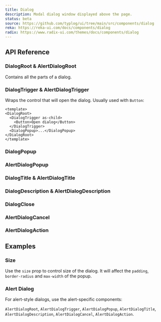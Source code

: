 ```yaml
---
title: Dialog
description: Modal dialog window displayed above the page.
status: beta
source: https://github.com/typlog/ui/tree/main/src/components/dialog
reka: https://reka-ui.com/docs/components/dialog
radix: https://www.radix-ui.com/themes/docs/components/dialog
---
```


<Example name="dialog/Overview.vue" variant="hide" />


## API Reference

### DialogRoot & AlertDialogRoot

Contains all the parts of a dialog.

<PropsTable name="AlertDialogRoot" expand />

### DialogTrigger & AlertDialogTrigger

Wraps the control that will open the dialog. Usually used with `Button`:

```vue
<template>
<DialogRoot>
  <DialogTrigger as-child>
    <Button>Open dialog</Button>
  </DialogTrigger>
  <DialogPopup>...</DialogPopup>
</DialogRoot>
</template>
```

<PropsTable name="DialogTrigger" />

### DialogPopup

<PropsTable name="DialogPopup" />

### AlertDialogPopup

<PropsTable name="AlertDialogPopup" />

### DialogTitle & AlertDialogTitle

<PropsTable name="DialogTitle" />

### DialogDescription & AlertDialogDescription

<PropsTable name="DialogDescription" />

### DialogClose

<PropsTable name="DialogClose" />

### AlertDialogCancel

<PropsTable name="AlertDialogCancel" />

### AlertDialogAction

<PropsTable name="AlertDialogAction" />

## Examples

### Size

Use the `size` prop to control size of the dialog. It will affect the `padding`,
`border-radius` and `max-width` of the popup.

<Example name="dialog/Size.vue" variant="hide" />

### Alert Dialog

For alert-style dialogs, use the alert-specific components:

<div class="text-sm">

`AlertDialogRoot`, `AlertDialogTrigger`, `AlertDialogPopup`,
`AlertDialogTitle`, `AlertDialogDescription`,
`AlertDialogCancel`, `AlertDialogAction`.

</div>

<Example name="dialog/Alert.vue" variant="hide" />
